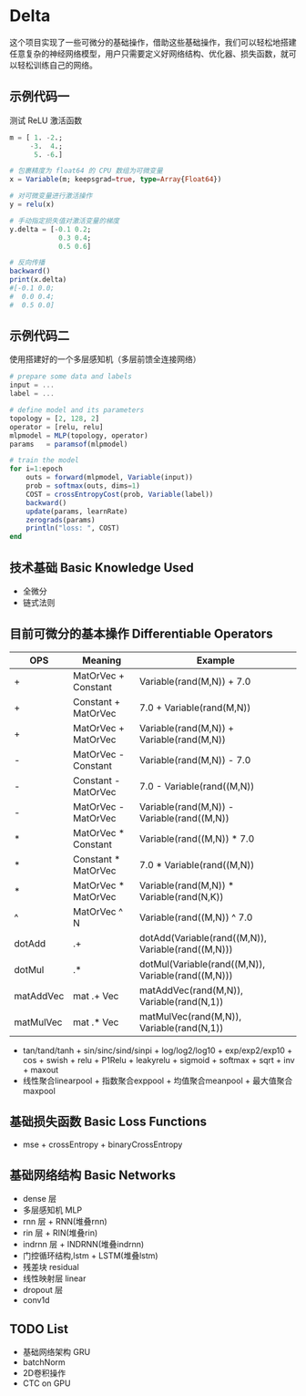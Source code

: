 # Delta

这个项目实现了一些可微分的基础操作，借助这些基础操作，我们可以轻松地搭建任意复杂的神经网络模型，用户只需要定义好网络结构、优化器、损失函数，就可以轻松训练自己的网络。

## 示例代码一
测试 ReLU 激活函数
```julia
m = [ 1. -2.;
     -3.  4.;
      5. -6.]

# 包裹精度为 float64 的 CPU 数组为可微变量
x = Variable(m; keepsgrad=true, type=Array{Float64})

# 对可微变量进行激活操作
y = relu(x)

# 手动指定损失值对激活变量的梯度
y.delta = [-0.1 0.2;
            0.3 0.4;
            0.5 0.6]

# 反向传播
backward()
print(x.delta)
#[-0.1 0.0;
#  0.0 0.4;
#  0.5 0.0]
```

## 示例代码二
使用搭建好的一个多层感知机（多层前馈全连接网络）

```julia
# prepare some data and labels
input = ...
label = ...

# define model and its parameters
topology = [2, 128, 2]
operator = [relu, relu]
mlpmodel = MLP(topology, operator)
params   = paramsof(mlpmodel)

# train the model
for i=1:epoch
    outs = forward(mlpmodel, Variable(input))
    prob = softmax(outs, dims=1)
    COST = crossEntropyCost(prob, Variable(label))
    backward()
    update(params, learnRate)
    zerograds(params)
    println("loss: ", COST)
end
```


## 技术基础 Basic Knowledge Used
+ 全微分
+ 链式法则

## 目前可微分的基本操作 Differentiable Operators

|OPS| Meaning              | Example                                             |
| - | -------------------- | --------------------------------------------------- |
| + |  MatOrVec + Constant | Variable(rand(M,N)) + 7.0                           |
| + |  Constant + MatOrVec | 7.0 + Variable(rand(M,N))                           |
| + |  MatOrVec + MatOrVec | Variable(rand(M,N)) + Variable(rand(M,N))           |
| - |  MatOrVec - Constant | Variable(rand(M,N)) - 7.0                           |
| - |  Constant - MatOrVec | 7.0 - Variable(rand((M,N))                          |
| - |  MatOrVec - MatOrVec | Variable(rand(M,N)) - Variable(rand((M,N))          |
| * |  MatOrVec * Constant | Variable(rand((M,N)) * 7.0                          |
| * |  Constant * MatOrVec | 7.0 * Variable(rand((M,N))                          |
| * |  MatOrVec * MatOrVec | Variable(rand(M,N)) * Variable(rand(N,K))           |
| ^ | MatOrVec ^ N         | Variable(rand((M,N)) ^ 7.0                          |
| dotAdd    | .+           | dotAdd(Variable(rand((M,N)), Variable(rand((M,N)))  |
| dotMul    | .\*          | dotMul(Variable(rand((M,N)), Variable(rand((M,N)))  |
| matAddVec | mat .+ Vec   | matAddVec(rand(M,N)), Variable(rand(N,1))           |
| matMulVec | mat .* Vec   | matMulVec(rand(M,N)), Variable(rand(N,1))           |

+ tan/tand/tanh + sin/sinc/sind/sinpi + log/log2/log10 + exp/exp2/exp10 + cos + swish + relu + P1Relu + leakyrelu + sigmoid + softmax + sqrt + inv + maxout
+ 线性聚合linearpool + 指数聚合exppool + 均值聚合meanpool + 最大值聚合maxpool

## 基础损失函数 Basic Loss Functions
+ mse + crossEntropy + binaryCrossEntropy

## 基础网络结构 Basic Networks
+ dense 层
+ 多层感知机 MLP
+ rnn 层 + RNN(堆叠rnn)
+ rin 层 + RIN(堆叠rin)
+ indrnn 层 + INDRNN(堆叠indrnn)
+ 门控循环结构,lstm + LSTM(堆叠lstm)
+ 残差块 residual
+ 线性映射层 linear
+ dropout 层
+ conv1d

## TODO List
+ 基础网络架构  GRU
+ batchNorm
+ 2D卷积操作
+ CTC on GPU
